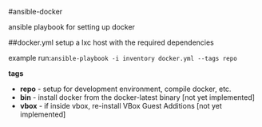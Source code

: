 #ansible-docker

ansible playbook for setting up docker

##docker.yml
setup a lxc host with the required dependencies

example run:```ansible-playbook -i inventory docker.yml --tags repo```

**tags**

* **repo** - setup for development environment, compile docker, etc.
* **bin** - install docker from the docker-latest binary [not yet implemented]
* **vbox** - if inside vbox, re-install VBox Guest Additions [not yet implemented]
